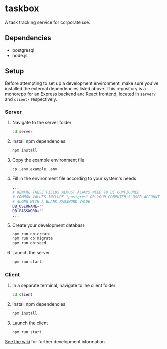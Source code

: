 # taskbox

A task tracking service for corporate use.

## Dependencies

- postgresql
- node.js

## Setup

Before attempting to set up a development environment, make sure you've installed the external dependencies listed
above. This repository is a monorepo for an Express backend and React frontend, located in `server/` and `client/`
respectively.

### Server

1) Navigate to the server folder
   ```bash
   cd server
   ```
2) Install npm dependencies
   ```bash
   npm install
   ```
4) Copy the example environment file
   ```bash
   cp .env.example .env
   ```
5) Fill in the environment file according to your system's needs
   ```bash
   ...
   # BEWARE THESE FIELDS ALMOST ALWAYS NEED TO BE CONFIGURED
   # COMMON VALUES INCLUDE "postgres" OR YOUR COMPUTER'S USER ACCOUNT NAME
   # ALONG WITH A BLANK PASSWORD VALUE
   DB_USERNAME=''
   DB_PASSWORD=''
   ... 
   ```
6) Create your development database
   ```bash
   npm run db:create
   npm run db:migrate
   npm run db:seed
   ```
7) Launch the server
   ```bash
   npm run start
   ```


### Client

1) In a separate terminal, navigate to the client folder
   ```bash
   cd client
   ```
2) Install npm dependencies
   ```bash
   npm install
   ```
3) Launch the client
   ```bash
   npm run start
   ```

[See the wiki](https://github.com/CS320S22T3/taskbox/wiki) for further development information.

